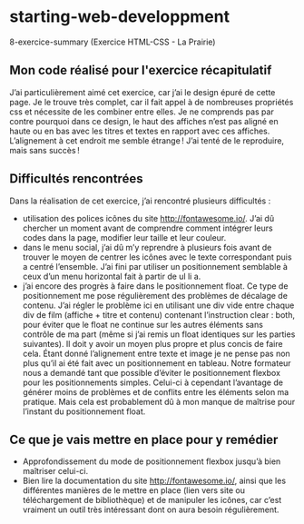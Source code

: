 # starting-web-developpment
8-exercice-summary (Exercice HTML-CSS - La Prairie)

## Mon code réalisé pour l'exercice récapitulatif 

J’ai particulièrement aimé cet exercice, car j’ai le design épuré de cette page. Je le trouve très complet, car il fait appel à de nombreuses propriétés css et nécessite de les combiner entre elles. Je ne comprends pas par contre pourquoi dans ce design, le haut des affiches n’est pas aligné en haute ou en bas avec les titres et textes en rapport avec ces affiches. L’alignement à cet endroit me semble étrange ! J’ai tenté de le reproduire, mais sans succès !

## Difficultés rencontrées

Dans la réalisation de cet exercice, j’ai rencontré plusieurs difficultés : 
 
 * utilisation des polices icônes du site http://fontawesome.io/. J’ai dû chercher un moment avant de comprendre comment intégrer leurs codes dans la page, modifier leur taille et leur couleur.
 * dans le menu social, j’ai dû m’y reprendre à plusieurs fois avant de trouver le moyen de centrer les icônes avec le texte correspondant puis a centré l’ensemble. J’ai fini par utiliser un positionnement semblable à ceux d’un menu horizontal fait à partir de ul li a.
 * j’ai encore des progrès à faire dans le positionnement float. Ce type de positionnement me pose régulièrement des problèmes de décalage de contenu. J’ai régler le problème ici en utilisant une div vide entre chaque div de film (affiche + titre et contenu) contenant l’instruction clear : both, pour éviter que le float ne continue sur les autres éléments sans contrôle de ma part (même si j’ai remis un float identiques sur les parties suivantes). Il doit y avoir un moyen plus propre et plus concis de faire cela. Étant donné l’alignement entre texte et image je ne pense pas non plus qu’il ai été fait avec un positionnement en tableau. Notre formateur nous a demandé tant que possible d’éviter le positionnement flexbox pour les positionnements simples. Celui-ci à cependant l’avantage de générer moins de problèmes et de conflits entre les éléments selon ma pratique. Mais cela est probablement dû à mon manque de maîtrise pour l’instant du positionnement float.

 ## Ce que je vais mettre en place pour y remédier

 * Approfondissement du mode de positionnement flexbox jusqu’à bien maîtriser celui-ci.
 * Bien lire la documentation du site http://fontawesome.io/, ainsi que les différentes manières de le mettre en place (lien vers site ou téléchargement de bibliothèque) et de manipuler les icônes, car c’est vraiment un outil très intéressant dont on aura besoin régulièrement.
